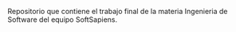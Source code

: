 Repositorio que contiene el trabajo final de la materia Ingenieria de Software del equipo SoftSapiens.
